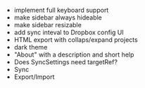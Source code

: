 - implement full keyboard support
- make sidebar always hideable
- make sidebar resizable
- add sync inteval to Dropbox config UI
- HTML export with collaps/expand projects
- dark theme
- "About" with a description and short help
- Does SyncSettings need targetRef?
- Sync
- Export/Import
